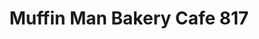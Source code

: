 ---
title: "Muffin Man Bakery Cafe 817"
url: /anchorage/muffin-man-bakery-cafe-817/
shop: Bäckerei
---